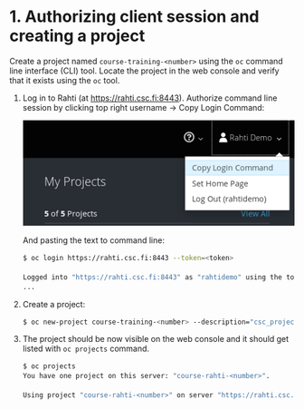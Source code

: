 # 1. Authorizing client session and creating a project

Create a project named `course-training-<number>` using the `oc` command line interface (CLI) tool.
Locate the project in the web console and verify that it exists using the `oc` tool.

1. Log in to Rahti (at https://rahti.csc.fi:8443). Authorize command line
   session by clicking top right username → Copy Login Command:

   ![Authorize CLI](img/copy-login.png)

   And pasting the text to command line:

   ```bash
   $ oc login https://rahti.csc.fi:8443 --token=<token>

   Logged into "https://rahti.csc.fi:8443" as "rahtidemo" using the token provided.
   ...
   ```

2. Create a project:

   ```bash
   $ oc new-project course-training-<number> --description="csc_project:2001316"
   ```

3. The project should be now visible on the web console and it should get
   listed with `oc projects` command.

   ```bash
   $ oc projects
   You have one project on this server: "course-rahti-<number>".

   Using project "course-rahti-<number>" on server "https://rahti.csc.fi:8443".
   ```
